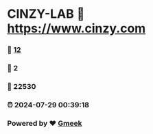 # CINZY-LAB :link: https://www.cinzy.com 
### :page_facing_up: [12](https://www.cinzy.com/tag.html) 
### :speech_balloon: 2 
### :hibiscus: 22530 
### :alarm_clock: 2024-07-29 00:39:18 
### Powered by :heart: [Gmeek](https://github.com/Meekdai/Gmeek)

